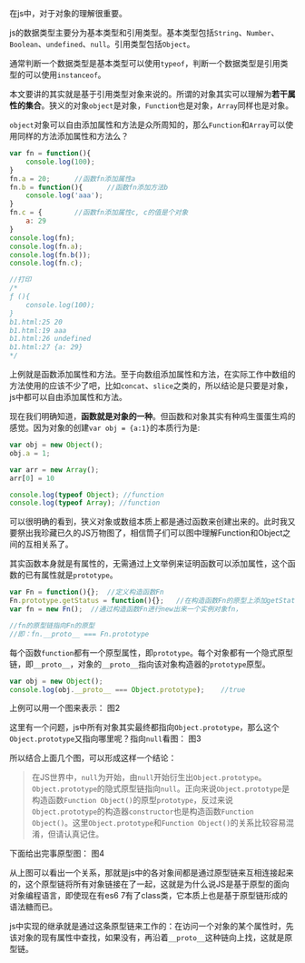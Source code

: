 在js中，对于对象的理解很重要。

js的数据类型主要分为基本类型和引用类型。基本类型包括`String`、`Number`、`Boolean`、`undefined`、`null`。引用类型包括`Object`。

通常判断一个数据类型是基本类型可以使用`typeof`，判断一个数据类型是引用类型的可以使用`instanceof`。

本文要讲的其实就是基于引用类型对象来说的。所谓的对象其实可以理解为**若干属性的集合**。狭义的对象`object`是对象，`Function`也是对象，`Array`同样也是对象。

`object`对象可以自由添加属性和方法是众所周知的，那么`Function`和`Array`可以使用同样的方法添加属性和方法么？

```javascript
var fn = function(){
    console.log(100);
}
fn.a = 20;      //函数fn添加属性a
fn.b = function(){      //函数fn添加方法b
    console.log('aaa');
}
fn.c = {        //函数fn添加属性c, c的值是个对象
    a: 29
}
console.log(fn);
console.log(fn.a);
console.log(fn.b());
console.log(fn.c);

//打印
/*
ƒ (){
    console.log(100);
}
b1.html:25 20
b1.html:19 aaa
b1.html:26 undefined
b1.html:27 {a: 29}
*/
```
上例就是函数添加属性和方法。至于向数组添加属性和方法，在实际工作中数组的方法使用的应该不少了吧，比如`concat`、`slice`之类的，所以结论是只要是对象，js中都可以自由添加属性和方法。

现在我们明确知道，**函数就是对象的一种**。但函数和对象其实有种鸡生蛋蛋生鸡的感觉。因为对象的创建`var obj = {a:1}`的本质行为是:
```javascript
var obj = new Object();
obj.a = 1;

var arr = new Array();
arr[0] = 10

console.log(typeof Object); //function
console.log(typeof Array); //function
```
可以很明确的看到，狭义对象或数组本质上都是通过函数来创建出来的。此时我又要祭出我珍藏已久的JS万物图了，相信筒子们可以图中理解Function和Object之间的互相关系了。

其实函数本身就是有属性的，无需通过上文举例来证明函数可以添加属性，这个函数的已有属性就是`prototype`。

```javascript
var Fn = function(){};  //定义构造函数Fn
Fn.prototype.getStatus = function(){};   //在构造函数Fn的原型上添加getStatus方法
var fn = new Fn();  //通过构造函数Fn进行new出来一个实例对象fn，

//fn的原型链指向Fn的原型
//即：fn.__proto__ === Fn.prototype
```
每个函数`function`都有一个原型属性，即`prototype`。每个对象都有一个隐式原型链，即`__proto__`，对象的`__proto__`指向该对象构造器的`prototype`原型。
```javascript
var obj = new Object();
console.log(obj.__proto__ === Object.prototype);    //true
```
上例可以用一个图来表示：
图2

这里有一个问题，js中所有对象其实最终都指向`Object.prototype`，那么这个`Object.prototype`又指向哪里呢？指向`null`看图：
图3

所以结合上面几个图，可以形成这样一个结论：

>在JS世界中，`null`为开始，由`null`开始衍生出`Object.prototype`。`Object.prototype`的隐式原型链指向`null`。正向来说`Object.prototype`是构造函数`Function Object()`的原型`prototype`，反过来说`Object.prototype`的构造器`constructor`也是构造函数`Function Object()`。这里`Object.prototype`和`Function Object()`的关系比较容易混淆，但请认真记住。

下面给出完事原型图：
图4

从上图可以看出一个关系，那就是js中的各对象间都是通过原型链来互相连接起来的，这个原型链将所有对象链接在了一起，这就是为什么说JS是基于原型的面向对象编程语言，即使现在有es6 7有了class类，它本质上也是基于原型链形成的语法糖而已。

js中实现的继承就是通过这条原型链来工作的：在访问一个对象的某个属性时，先该对象的现有属性中查找，如果没有，再沿着`__proto__`这种链向上找，这就是原型链。















